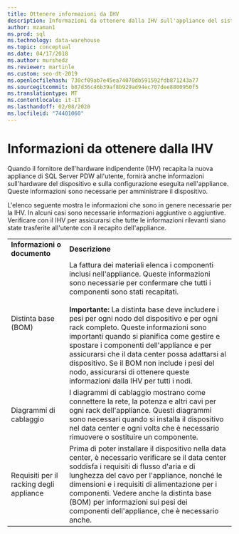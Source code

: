 ```yaml
---
title: Ottenere informazioni da IHV
description: Informazioni da ottenere dalla IHV sull'appliance del sistema della piattaforma di analisi.
author: mzaman1
ms.prod: sql
ms.technology: data-warehouse
ms.topic: conceptual
ms.date: 04/17/2018
ms.author: murshedz
ms.reviewer: martinle
ms.custom: seo-dt-2019
ms.openlocfilehash: 730cf09ab7e45ea74070db591592fdb871243a77
ms.sourcegitcommit: b87d36c46b39af8b929ad94ec707dee8800950f5
ms.translationtype: MT
ms.contentlocale: it-IT
ms.lasthandoff: 02/08/2020
ms.locfileid: "74401060"
---
```

# <a name="information-to-obtain-from-your-ihv"></a>Informazioni da ottenere dalla IHV
Quando il fornitore dell'hardware indipendente (IHV) recapita la nuova appliance di SQL Server PDW all'utente, fornirà anche informazioni sull'hardware del dispositivo e sulla configurazione eseguita nell'appliance. Queste informazioni sono necessarie per amministrare il dispositivo.  
  
L'elenco seguente mostra le informazioni che sono in genere necessarie per la IHV. In alcuni casi sono necessarie informazioni aggiuntive o aggiuntive. Verificare con il IHV per assicurarsi che tutte le informazioni rilevanti siano state trasferite all'utente con il recapito dell'appliance.  
  
|||  
|-|-|  
|**Informazioni o documento**|**Descrizione**|  
|Distinta base (BOM)|La fattura dei materiali elenca i componenti inclusi nell'appliance. Queste informazioni sono necessarie per confermare che tutti i componenti sono stati recapitati.<br /><br />**Importante:** La distinta base deve includere i pesi per ogni nodo del dispositivo e per ogni rack completo. Queste informazioni sono importanti quando si pianifica come gestire e spostare i componenti dell'appliance e per assicurarsi che il data center possa adattarsi al dispositivo. Se il BOM non include i pesi del nodo, assicurarsi di ottenere queste informazioni dalla IHV per tutti i nodi.|  
|Diagrammi di cablaggio|I diagrammi di cablaggio mostrano come connettere la rete, la potenza e altri cavi per ogni rack dell'appliance. Questi diagrammi sono necessari quando si installa il dispositivo nel data center e ogni volta che è necessario rimuovere o sostituire un componente.|  
|Requisiti per il racking degli appliance|Prima di poter installare il dispositivo nella data center, è necessario verificare se il data center soddisfa i requisiti di flusso d'aria e di lunghezza del cavo per l'appliance, nonché le dimensioni e i requisiti di alimentazione per i componenti. Vedere anche la distinta base (BOM) per informazioni sui pesi dei componenti dell'appliance, che è necessario anche.|  
  
